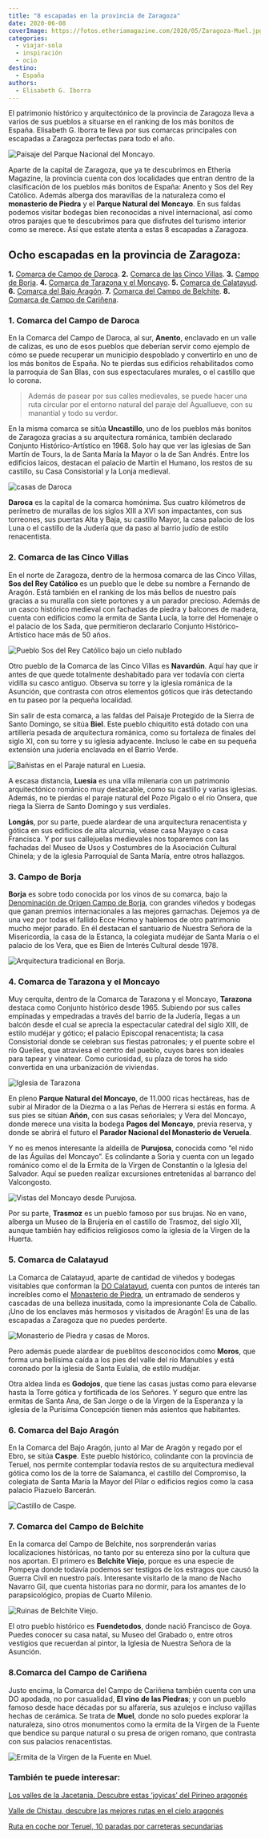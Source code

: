 ```yaml
---
title: "8 escapadas en la provincia de Zaragoza"
date: 2020-06-08
coverImage: https://fotos.etheriamagazine.com/2020/05/Zaragoza-Muel.jpg
categories: 
  - viajar-sola
  - inspiración
  - ocio
destino: 
  - España
authors: 
  - Elisabeth G. Iborra
---
```


El patrimonio histórico y arquitectónico de la provincia de Zaragoza lleva a varios de 
sus pueblos a situarse en el ranking de los más bonitos de España. Elisabeth G. Iborra 
te lleva por sus comarcas principales con escapadas a Zaragoza perfectas para todo el 
año. 

![Paisaje del Parque Nacional del Moncayo.](https://fotos.etheriamagazine.com/2020/05/Zaragoza-moncayo.jpg "Paisaje del Parque Nacional del Moncayo.")

Aparte de la capital de Zaragoza, que ya te descubrimos en Etheria Magazine, la 
provincia cuenta con dos localidades que entran dentro de la clasificación de los 
pueblos más bonitos de España: Anento y Sos del Rey Católico. Además alberga dos 
maravillas de la naturaleza como el **monasterio de Piedra** y el **Parque Natural del 
Moncayo**. En sus faldas podemos visitar bodegas bien reconocidas a nivel internacional, 
así como otros parajes que te descubrimos para que disfrutes del turismo interior como 
se merece. Así que estate atenta a estas 8 escapadas a Zaragoza. 

## Ocho escapadas en la provincia de Zaragoza:

**1\.** [Comarca de Campo de Daroca](#Campo-Daroca). **2.** [Comarca de las Cinco 
Villas](#Cinco-Villas). **3.** [Campo de Borja](#Campo-Borja). **4\.** [Comarca de 
Tarazona y el Moncayo](#Tarazona-Moncayo). **5.** [Comarca de Calatayud](#Calatayud). 
**6.** [Comarca del Bajo Aragón](#Bajo-Aragón). **7.** [Comarca del Campo de 
Belchite](#Campo-Belchite). **8.** [Comarca de Campo de Cariñena](#Campo-Cariñena). 

### 1\. Comarca del Campo de Daroca

En la Comarca del Campo de Daroca, al sur, **Anento**, enclavado en un valle de calizas, 
es uno de esos pueblos que deberían servir como ejemplo de cómo se puede recuperar un 
municipio despoblado y convertirlo en uno de los más bonitos de España. No te pierdas 
sus edificios rehabilitados como la parroquia de San Blas, con sus espectaculares 
murales, o el castillo que lo corona. 

> Además de pasear por sus calles medievales, se puede hacer una ruta circular por el 
> entorno natural del paraje del Aguallueve, con su manantial y todo su verdor. 

En la misma comarca se sitúa **Uncastillo**, uno de los pueblos más bonitos de Zaragoza 
gracias a su arquitectura románica, también declarado Conjunto Histórico-Artí­stico en 
1968. Solo hay que ver las iglesias de San Martín de Tours, la de Santa Marí­a la Mayor 
o la de San Andrés. Entre los edificios laicos, destacan el palacio de Martí­n el 
Humano, los restos de su castillo, su Casa Consistorial y la Lonja medieval. 

![casas de Daroca](https://fotos.etheriamagazine.com/2020/05/Zaragoza-Daroca.jpg "Daroca.")

**Daroca** es la capital de la comarca homónima. Sus cuatro kilómetros de perí­metro de 
murallas de los siglos XIII a XVI son impactantes, con sus torreones, sus puertas Alta y 
Baja, su castillo Mayor, la casa palacio de los Luna o el castillo de la Judería que da 
paso al barrio judío de estilo renacentista. 

### 2\. Comarca de las Cinco Villas

En el norte de Zaragoza, dentro de la hermosa comarca de las Cinco Villas, **Sos del Rey 
Católico** es un pueblo que le debe su nombre a Fernando de Aragón. Está también en el 
ranking de los más bellos de nuestro paí­s gracias a su muralla con siete portones y a 
un parador precioso. Además de un casco histórico medieval con fachadas de piedra y 
balcones de madera, cuenta con edificios como la ermita de Santa Lucía, la torre del 
Homenaje o el palacio de los Sada, que permitieron declararlo Conjunto 
Histórico-Artístico hace más de 50 años. 

![Pueblo Sos del Rey Católico bajo un cielo nublado](https://fotos.etheriamagazine.com/2020/05/Zaragoza-sos-del-rey-catolico.jpg "Sos del Rey Católico.")

Otro pueblo de la Comarca de las Cinco Villas es **Navardún**. Aquí hay que ir antes de 
que quede totalmente deshabitado para ver todaví­a con cierta vidilla su casco antiguo. 
Observa su torre y la iglesia románica de la Asunción, que contrasta con otros elementos 
góticos que irás detectando en tu paseo por la pequeña localidad. 

Sin salir de esta comarca, a las faldas del Paisaje Protegido de la Sierra de Santo 
Domingo, se sitúa **Biel**. Este pueblo chiquitito está dotado con una artillerí­a 
pesada de arquitectura románica, como su fortaleza de finales del siglo XI, con su torre 
y su iglesia adyacente. Incluso le cabe en su pequeña extensión una judería enclavada en 
el Barrio Verde. 

![Bañistas en el Paraje natural en Luesia.](https://fotos.etheriamagazine.com/2020/05/Zaragoza-Luesia.jpg "Paraje natural en Luesia. © Turismo de Zaragoza")

A escasa distancia, **Luesia** es una villa milenaria con un patrimonio arquitectónico 
románico muy destacable, como su castillo y varias iglesias. Además, no te pierdas el 
paraje natural del Pozo Pigalo o el rí­o Onsera, que riega la Sierra de Santo Domingo y 
sus verdiales. 

**Longás**, por su parte, puede alardear de una arquitectura renacentista y gótica en 
sus edificios de alta alcurnia, véase casa Mayayo o casa Francisca. Y por sus 
callejuelas medievales nos toparemos con las fachadas del Museo de Usos y Costumbres de 
la Asociación Cultural Chinela; y de la iglesia Parroquial de Santa María, entre otros 
hallazgos. 

### 3\. Campo de Borja

**Borja** es sobre todo conocida por los vinos de su comarca, bajo la [Denominación de 
Origen Campo de Borja](http://docampodeborja.com), con grandes viñedos y bodegas que 
ganan premios internacionales a las mejores garnachas. Dejemos ya de una vez por todas 
el fallido Ecce Homo y hablemos de otro patrimonio mucho mejor parado. En él destacan el 
santuario de Nuestra Señora de la Misericordia, la casa de la Estanca, la colegiata 
mudéjar de Santa María o el palacio de los Vera, que es Bien de Interés Cultural desde 
1978. 

![Arquitectura tradicional en Borja.](https://fotos.etheriamagazine.com/2020/05/Zaragoza-Borja.jpg "Borja. © Turismo de Zaragoza")

### 4\. Comarca de Tarazona y el Moncayo

Muy cerquita, dentro de la Comarca de Tarazona y el Moncayo, **Tarazona** destaca como 
Conjunto histórico desde 1965. Subiendo por sus calles empinadas y empedradas a través 
del barrio de la Juderí­a, llegas a un balcón desde el cual se aprecia la espectacular 
catedral del siglo XIII, de estilo mudéjar y gótico; el palacio Episcopal renacentista; 
la casa Consistorial donde se celebran sus fiestas patronales; y el puente sobre el rí­o 
Queiles, que atraviesa el centro del pueblo, cuyos bares son ideales para tapear y 
vinatear. Como curiosidad, su plaza de toros ha sido convertida en una urbanización de 
viviendas. 

![Iglesia de Tarazona](https://fotos.etheriamagazine.com/2020/05/Zaragoza-Tarazona.jpg "Tarazona.")

En pleno **Parque Natural del Moncayo**, de 11.000 ricas hectáreas, has de subir al 
Mirador de la Diezma o a las Peñas de Herrera si estás en forma. A sus pies se sitúan 
**Añón**, con sus casas señoriales; y Vera del Moncayo, donde merece una visita la 
bodega **Pagos del Moncayo**, previa reserva, y donde se abrirá el futuro el **Parador 
Nacional del Monasterio de Veruela**. 

Y no es menos interesante la aldeilla de **Purujosa**, conocida como “el nido de las 
Águilas del Moncayo”. Es colindante a Soria y cuenta con un legado románico como el de 
la Ermita de la Virgen de Constantín o la Iglesia del Salvador. Aquí se pueden realizar 
excursiones entretenidas al barranco del Valcongosto. 

![Vistas del Moncayo desde Purujosa.](https://fotos.etheriamagazine.com/2020/05/Zaragoza-moncayo-cara-oculta.jpg "El Moncayo desde Purujosa. © Turismo de Zaragoza")

Por su parte, **Trasmoz** es un pueblo famoso por sus brujas. No en vano, alberga un 
Museo de la Brujería en el castillo de Trasmoz, del siglo XII, aunque también hay 
edificios religiosos como la iglesia de la Virgen de la Huerta. 

### 5\. Comarca de Calatayud

La Comarca de Calatayud, aparte de cantidad de viñedos y bodegas visitables que 
conforman la [DO Calatayud](http://www.docalatayud.com), cuenta con puntos de interés 
tan increíbles como el [Monasterio de Piedra](https://monasteriopiedra.com), un 
entramado de senderos y cascadas de una belleza inusitada, como la impresionante Cola de 
Caballo. ¡Uno de los enclaves más hermosos y visitados de Aragón! Es una de las 
escapadas a Zaragoza que no puedes perderte. 

![Monasterio de Piedra y casas de Moros.](https://fotos.etheriamagazine.com/2020/05/Zaragoza-monasterio-piedra-moros.jpg "Monasterio de Piedra y Moros.")

Pero además puede alardear de pueblitos desconocidos como **Moros**, que forma una 
bellí­sima caí­da a los pies del valle del rí­o Manubles y está coronado por la iglesia 
de Santa Eulalia, de estilo mudéjar. 

Otra aldea linda es **Godojos**, que tiene las casas justas como para elevarse hasta la 
Torre gótica y fortificada de los Señores. Y seguro que entre las ermitas de Santa Ana, 
de San Jorge o de la Virgen de la Esperanza y la iglesia de la Purí­sima Concepción 
tienen más asientos que habitantes. 

### 6\. Comarca del Bajo Aragón

En la Comarca del Bajo Aragón, junto al Mar de Aragón y regado por el Ebro, se sitúa 
**Caspe**. Este pueblo histórico, colindante con la provincia de Teruel, nos permite 
contemplar todavía restos de su arquitectura medieval gótica como los de la torre de 
Salamanca, el castillo del Compromiso, la colegiata de Santa María la Mayor del Pilar o 
edificios regios como la casa palacio Piazuelo Barcerán. 

![Castillo de Caspe.](https://fotos.etheriamagazine.com/2020/05/Zaragoza-Caspe.jpg "Castillo de Caspe. © Turismo de Zaragoza")

### 7\. Comarca del Campo de Belchite

En la comarca del Campo de Belchite, nos sorprenderán varias localizaciones históricas, 
no tanto por su entereza sino por la cultura que nos aportan. El primero es **Belchite 
Viejo**, porque es una especie de Pompeya donde todavía podemos ser testigos de los 
estragos que causó la Guerra Civil en nuestro país. Interesante visitarlo de la mano de 
Nacho Navarro Gil, que cuenta historias para no dormir, para los amantes de lo 
parapsicológico, propias de Cuarto Milenio. 

![Ruinas de Belchite Viejo.](https://fotos.etheriamagazine.com/2020/05/Zaragoza-belchite-viejo.jpg "Belchite Viejo. © Turismo de Zaragoza")

El otro pueblo histórico es **Fuendetodos**, donde nació Francisco de Goya. Puedes 
conocer su casa natal, su Museo del Grabado o, entre otros vestigios que recuerdan al 
pintor, la Iglesia de Nuestra Señora de la Asunción. 

### 8.Comarca del Campo de Cariñena

Justo encima, la Comarca del Campo de Cariñena también cuenta con una DO apodada, no por 
casualidad, **El vino de las Piedras**; y con un pueblo famoso desde hace décadas por su 
alfarería, sus azulejos e incluso vajillas hechas de cerámica. Se trata de **Muel**, 
donde no solo puedes explorar la naturaleza, sino otros monumentos como la ermita de la 
Virgen de la Fuente que bendice su parque natural o su presa de origen romano, que 
contrasta con sus palacios renacentistas. 

![Ermita de la Virgen de la Fuente en Muel.](https://fotos.etheriamagazine.com/2020/05/Zaragoza-Muel.jpg "Ermita de la Virgen de la Fuente en Muel. © Turismo de Zaragoza")

### También te puede interesar:

[Los valles de la Jacetania. Descubre estas ‘joyicas’ del Pirineo 
aragonés](https://etheriamagazine.com/2019/09/25/viaja-sola-a-los-valles-de-la-jacetania-huesca/) 

[Valle de Chistau, descubre las mejores rutas en el cielo 
aragonés](https://etheriamagazine.com/2021/12/07/valle-de-chistau-huesca/) 

[Ruta en coche por Teruel, 10 paradas por carreteras 
secundarias](https://etheriamagazine.com/2021/10/12/ruta-en-coche-por-teruel/)
